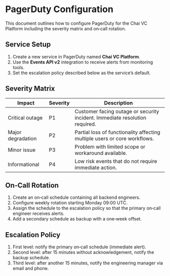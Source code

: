# PagerDuty Configuration

This document outlines how to configure PagerDuty for the Chai VC Platform including the severity matrix and on‑call rotation.

## Service Setup
1. Create a new service in PagerDuty named **Chai VC Platform**.
2. Use the **Events API v2** integration to receive alerts from monitoring tools.
3. Set the escalation policy described below as the service’s default.

## Severity Matrix
| Impact | Severity | Description |
|-------|---------|-------------|
| Critical outage | P1 | Customer facing outage or security incident. Immediate resolution required. |
| Major degradation | P2 | Partial loss of functionality affecting multiple users or core workflows. |
| Minor issue | P3 | Problem with limited scope or workaround available. |
| Informational | P4 | Low risk events that do not require immediate action. |

## On‑Call Rotation
1. Create an on‑call schedule containing all backend engineers.
2. Configure weekly rotation starting Monday 09:00 UTC.
3. Assign the schedule to the escalation policy so that the primary on‑call engineer receives alerts.
4. Add a secondary schedule as backup with a one‑week offset.

## Escalation Policy
1. First level: notify the primary on‑call schedule (immediate alert).
2. Second level: after 15 minutes without acknowledgement, notify the backup schedule.
3. Third level: after another 15 minutes, notify the engineering manager via email and phone.

